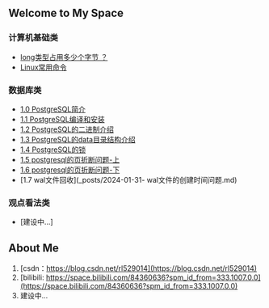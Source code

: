 ## Welcome to My Space

### 计算机基础类

* [long类型占用多少个字节 ？](_posts/2022-02-20-long数据类型的长度.md)
* [Linux常用命令](_posts/2024-01-25-Linux常用命令.md)

### 数据库类

* [1.0 PostgreSQL简介](_posts/2022-12-19-PostgreSQL介绍.md)
* [1.1 PostgreSQL编译和安装](_posts/2022-12-19-PostgreSQL编译和安装.md)
* [1.2 PostgreSQL的二进制介绍](_posts/2024-01-16-PostgreSQL的二进制.md)
* [1.3 PostgreSQL的data目录结构介绍](_posts/2024-01-16-PostgreSQL的data目录结构.md)
* [1.4 PostgreSQL的锁](_posts/2024-01-11-PostgreSQL的锁.md)
* [1.5 postgresql的页折断问题-上](_posts/2024-01-17-postgresql的full_page_writes-上.md)
* [1.6 postgresql的页折断问题-下](_posts/2024-01-17-postgresql的full_page_writes-下.md)
* [1.7 wal文件回收](_posts/2024-01-31- wal文件的创建时间问题.md)

### 观点看法类

* [建设中...]

## About Me

1. [csdn：https://blog.csdn.net/rl529014](https://blog.csdn.net/rl529014)
2. [bilibili: https://space.bilibili.com/84360636?spm_id_from=333.1007.0.0](https://space.bilibili.com/84360636?spm_id_from=333.1007.0.0)
3. 建设中...  